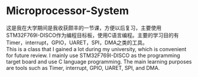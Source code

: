 # Microprocessor-System

这是我在大学期间是我收获颇丰的一节课，方便以后复习，主要使用STM32F769I-DISCO作为编程目标板，使用C语言编程。主要的学习目的有Timer，interrupt，GPIO，UARET，SPI，DMA之类的工具。  
This is a class that I gained a lot during my university, which is convenient for future review. I mainly use STM32F769I-DISCO as the programming target board and use C language programming. The main learning purposes are tools such as Timer, interrupt, GPIO, UARET, SPI, and DMA.
